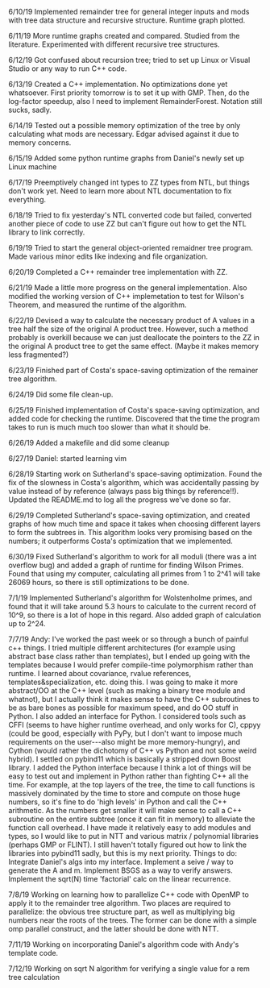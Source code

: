 6/10/19
Implemented remainder tree for general integer inputs and mods with tree data structure and recursive structure. Runtime graph plotted.

6/11/19
More runtime graphs created and compared. Studied from the literature. Experimented with different recursive tree structures.

6/12/19
Got confused about recursion tree; tried to set up Linux or Visual Studio or any way to run C++ code.

6/13/19
Created a C++ implementation. No optimizations done yet whatsoever. First priority tomorrow is to set it up with GMP. Then, do the log-factor speedup, also I need to implement RemainderForest. Notation still sucks, sadly.

6/14/19
Tested out a possible memory optimization of the tree by only calculating what mods are necessary. Edgar advised against it due to memory concerns.

6/15/19
Added some python runtime graphs from Daniel's newly set up Linux machine

6/17/19
Preemptively changed int types to ZZ types from NTL, but things don't work yet. Need to learn more about NTL documentation to fix everything.

6/18/19
Tried to fix yesterday's NTL converted code but failed, converted another piece of code to use ZZ but can't figure out how to get the NTL library to link correctly.

6/19/19
Tried to start the general object-oriented remaidner tree program. Made various minor edits like indexing and file organization.

6/20/19
Completed a C++ remainder tree implementation with ZZ.

6/21/19
Made a little more progress on the general implementation. Also modified the working version of C++ implemetation to test for Wilson's Theorem, and measured the runtime of the algorithm.

6/22/19
Devised a way to calculate the necessary product of A values in a tree half the size of the original A product tree. However, such a method probably is overkill because we can just deallocate the pointers to the ZZ in the original A product tree to get the same effect. (Maybe it makes memory less fragmented?)

6/23/19
Finished part of Costa's space-saving optimization of the remainer tree algorithm.

6/24/19
Did some file clean-up.

6/25/19
Finished implementation of Costa's space-saving optimization, and added code for checking the runtime. Discovered that the time the program takes to run is much much too slower than what it should be.

6/26/19
Added a makefile and did some cleanup

6/27/19
Daniel: started learning vim

6/28/19
Starting work on Sutherland's space-saving optimization. Found the fix of the slowness in Costa's algorithm, which was accidentally passing by value instead of by reference (always pass big things by reference!!). Updated the README.md to log all the progress we've done so far.

6/29/19
Completed Sutherland's space-saving optimization, and created graphs of how much time and space it takes when choosing different layers to form the subtrees in. This algorithm looks very promising based on the numbers; it outperforms Costa's optimization that we implemented.

6/30/19
Fixed Sutherland's algorithm to work for all moduli (there was a int overflow bug) and added a graph of runtime for finding Wilson Primes. Found that using my computer, calculating all primes from 1 to 2^41 will take 26069 hours, so there is still optimizations to be done.

7/1/19
Implemented Sutherland's algorithm for Wolstenholme primes, and found that it will take around 5.3 hours to calculate to the current record of 10^9, so there is a lot of hope in this regard. Also added graph of calculation up to 2^24.

7/7/19
Andy: I've worked the past week or so through a bunch of painful c++ things. I tried multiple different architectures (for example using abstract base class rather than templates), but I ended up going with the templates because I would prefer compile-time polymorphism rather than runtime. I learned about covariance, rvalue references, templates&specialization,  etc. doing this. I was going to make it more abstract/OO at the C++ level (such as making a binary tree module and whatnot), but I actually think it makes sense to have the C++ subroutines to be as bare bones as possible for maximum speed, and do OO stuff in Python.
I also added an interface for Python. I considered tools such as CFFI (seems to have higher runtime overhead, and only works for C), cppyy (could be good, especially with PyPy, but I don't want to impose much requirements on the user---also might be more memory-hungry), and Cython (would rather the dichotomy of C++ vs Python and not some weird hybrid). I settled on pybind11 which is basically a stripped down Boost library. I added the Python interface because I think a lot of things will be easy to test out and implement in Python rather than fighting C++ all the time.
For example, at the top layers of the tree, the time to call functions is massively dominated by the time to store and compute on those huge numbers, so it's fine to do 'high levels' in Python and call the C++ arithmetic. As the numbers get smaller it will make sense to call a C++ subroutine on the entire subtree (once it can fit in memory) to alleviate the function call overhead.
I have made it relatively easy to add modules and types, so I would like to put in NTT and various matrix / polynomial libraries (perhaps GMP or FLINT). I still haven't totally figured out how to link the libraries into pybind11 sadly, but this is my next priority.
Things to do: Integrate Daniel's algs into my interface. Implement a seive / way to generate the A and m. Implement BSGS as a way to verify answers. Implement the sqrt(N) time 'factorial' calc on the linear recurrence.

7/8/19
Working on learning how to parallelize C++ code with OpenMP to apply it to the remainder tree algorithm. Two places are required to parallelize: the obvious tree structure part, as well as multiplying big numbers near the roots of the trees. The former can be done with a simple omp parallel construct, and the latter should be done with NTT. 

7/11/19
Working on incorporating Daniel's algorithm code with Andy's template code.

7/12/19
Working on sqrt N algorithm for verifying a single value for a rem tree calculation
